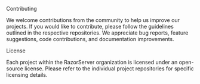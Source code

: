 Contributing

We welcome contributions from the community to help us improve our projects. If you would like to contribute, please follow the guidelines outlined in the respective repositories. We appreciate bug reports, feature suggestions, code contributions, and documentation improvements.

License

Each project within the RazorServer organization is licensed under an open-source license. Please refer to the individual project repositories for specific licensing details.
